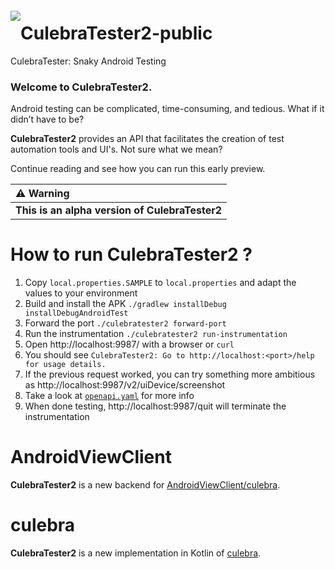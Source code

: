 <a href="#"><img src="https://github.com/dtmilano/AndroidViewClient/wiki/images/culebra-logo-transparent-204x209-rb-border.png" align="left" hspace="0" vspace="6"></a>

# CulebraTester2-public
CulebraTester: Snaky Android Testing

### Welcome to CulebraTester2.
Android testing can be complicated, time-consuming, and tedious.
What if it didn’t have to be? 

**CulebraTester2** provides an API that facilitates the creation of test automation tools and UI's.
Not sure what we mean?

Continue reading and see how you can run this early preview.


  ⚠️ Warning    |
:------------------|
**This is an alpha version of CulebraTester2** |



# How to run CulebraTester2 ?
1. Copy `local.properties.SAMPLE` to `local.properties` and adapt the values to your environment
1. Build and install the APK `./gradlew installDebug installDebugAndroidTest`
1. Forward the port `./culebratester2 forward-port`
1. Run the instrumentation `./culebratester2 run-instrumentation`
1. Open http://localhost:9987/ with a browser or `curl` 
1. You should see `CulebraTester2: Go to http://localhost:<port>/help for usage details.`
1. If the previous request worked, you can try something more ambitious as http://localhost:9987/v2/uiDevice/screenshot
1. Take a look at [`openapi.yaml`](https://github.com/dtmilano/CulebraTester2-public/blob/master/openapi.yaml) for more info
1. When done testing, http://localhost:9987/quit will terminate the instrumentation

# AndroidViewClient
**CulebraTester2** is a new backend for [AndroidViewClient/culebra](https://github.com/dtmilano/AndroidViewClient).

# culebra
**CulebraTester2** is a new implementation in Kotlin of [culebra](culebra.dtmilano.com).

